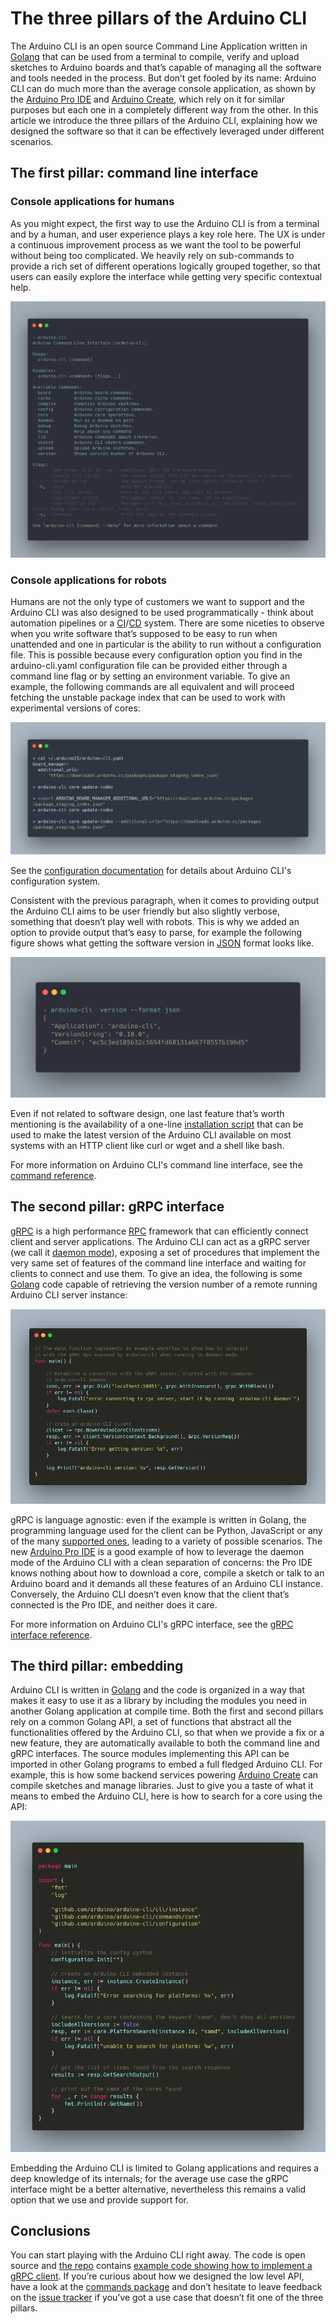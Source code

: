 # The three pillars of the Arduino CLI

The Arduino CLI is an open source Command Line Application written in [Golang]
that can be used from a terminal to compile, verify and upload sketches to
Arduino boards and that’s capable of managing all the software and tools needed
in the process. But don’t get fooled by its name: Arduino CLI can do much more
than the average console application, as shown by the [Arduino Pro IDE] and
[Arduino Create], which rely on it for similar purposes but each one in a
completely different way from the other. In this article we introduce the three
pillars of the Arduino CLI, explaining how we designed the software so that it
can be effectively leveraged under different scenarios.

## The first pillar: command line interface

### Console applications for humans

As you might expect, the first way to use the Arduino CLI is from a terminal and
by a human, and user experience plays a key role here. The UX is under a
continuous improvement process as we want the tool to be powerful without being
too complicated. We heavily rely on sub-commands to provide a rich set of
different operations logically grouped together, so that users can easily
explore the interface while getting very specific contextual help.

![contextual help screenshot][]

### Console applications for robots

Humans are not the only type of customers we want to support and the Arduino CLI
was also designed to be used programmatically - think about automation pipelines
or a [CI][continuous integration]/[CD][continuous deployment] system.
There are some niceties to observe when you write software that’s supposed to be
easy to run when unattended and one in particular is the ability to run without
a configuration file. This is possible because every configuration option you
find in the arduino-cli.yaml configuration file can be provided either through a
command line flag or by setting an environment variable. To give an example, the
following commands are all equivalent and will proceed fetching the unstable
package index that can be used to work with experimental versions of cores:

![configuration methods screenshot][]

See the [configuration documentation] for details about Arduino CLI's configuration system.

Consistent with the previous paragraph, when it comes to providing output the
Arduino CLI aims to be user friendly but also slightly verbose, something that
doesn’t play well with robots. This is why we added an option to provide output
that’s easy to parse, for example the following figure shows what getting the
software version in [JSON] format looks like.

![JSON output screenshot][]

Even if not related to software design, one last feature that’s worth mentioning
is the availability of a one-line [installation script] that can be used to make
the latest version of the Arduino CLI available on most systems with an HTTP
client like curl or wget and a shell like bash.

For more information on Arduino CLI's command line interface, see the
[command reference].

## The second pillar: gRPC interface

[gRPC] is a high performance [RPC] framework that can efficiently connect client
and server applications. The Arduino CLI can act as a gRPC server (we call it
[daemon mode]), exposing a set of procedures that implement the very same set of
features of the command line interface and waiting for clients to connect and
use them. To give an idea, the following is some [Golang] code capable of
retrieving the version number of a remote running Arduino CLI server instance:

![gRPC interface screenshot][]

gRPC is language agnostic: even if the example is written in Golang, the
programming language used for the client can be Python, JavaScript or any of the
many [supported ones][grpc supported languages], leading to a variety of
possible scenarios. The new [Arduino Pro IDE] is a good example of how to
leverage the daemon mode of the Arduino CLI with a clean separation of concerns:
the Pro IDE knows nothing about how to download a core, compile a sketch or talk
to an Arduino board and it demands all these features of an Arduino CLI instance.
Conversely, the Arduino CLI doesn’t even know that the client that’s connected
is the Pro IDE, and neither does it care.

For more information on Arduino CLI's gRPC interface, see the
[gRPC interface reference].

## The third pillar: embedding

Arduino CLI is written in [Golang] and the code is organized in a way that makes
it easy to use it as a library by including the modules you need in another
Golang application at compile time. Both the first and second pillars rely on a
common Golang API, a set of functions that abstract all the functionalities
offered by the Arduino CLI, so that when we provide a fix or a new feature, they
are automatically available to both the command line and gRPC interfaces.
The source modules implementing this API can be imported in other Golang
programs to embed a full fledged Arduino CLI. For example, this is how some
backend services powering [Arduino Create] can compile sketches and manage
libraries. Just to give you a taste of what it means to embed the Arduino CLI,
here is how to search for a core using the API:

![Go library interface screenshot][]

Embedding the Arduino CLI is limited to Golang applications and requires a deep
knowledge of its internals; for the average use case the gRPC interface might be
a better alternative, nevertheless this remains a valid option that we use and
provide support for.

## Conclusions

You can start playing with the Arduino CLI right away. The code is open source
and [the repo][arduino cli repository] contains
[example code showing how to implement a gRPC client][grpc client example]. If
you’re curious about how we designed the low level API, have a look at the
[commands package] and don’t hesitate to leave feedback on the [issue tracker]
if you’ve got a use case that doesn’t fit one of the three pillars.

[golang]: https://golang.org/
[arduino pro ide]: https://www.arduino.cc/pro/arduino-pro-ide
[arduino create]: https://create.arduino.cc
[continuous integration]: https://en.wikipedia.org/wiki/Continuous_integration
[continuous deployment]: https://en.wikipedia.org/wiki/Continuous_deployment
[configuration documentation]: configuration.md
[json]: https://www.json.org
[installation script]: installation.md#use-the-install-script
[command reference]: ../commands/arduino-cli
[grpc]: https://grpc.io/
[rpc]: https://en.wikipedia.org/wiki/Remote_procedure_call
[daemon mode]: ../commands/arduino-cli_daemon
[grpc interface reference]: ../rpc/commands
[grpc supported languages]: https://grpc.io/docs/languages/
[arduino cli repository]: https://github.com/arduino/arduino-cli
[grpc client example]: https://github.com/arduino/arduino-cli/blob/master/client_example
[commands package]: https://github.com/arduino/arduino-cli/tree/master/commands
[issue tracker]: https://github.com/arduino/arduino-cli/issues
[contextual help screenshot]: img/CLI_contextual_help_screenshot.png
[configuration methods screenshot]: img/CLI_configuration_methods_screenshot.png
[json output screenshot]: img/CLI_JSON_output_screenshot.png
[grpc interface screenshot]: img/CLI_gRPC_interface_screenshot.png
[go library interface screenshot]: img/CLI_Go_library_interface_screenshot.png

